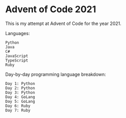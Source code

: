 # Advent of Code 2021

This is my attempt at Advent of Code for the year 2021.

Languages:
```
Python
Java
C#
JavaScript
TypeScript
Ruby
```

Day-by-day programming language breakdown:
```
Day 1: Python
Day 2: Python
Day 3: Python
Day 4: GoLang
Day 5: GoLang
Day 6: Ruby
Day 7: Ruby
```